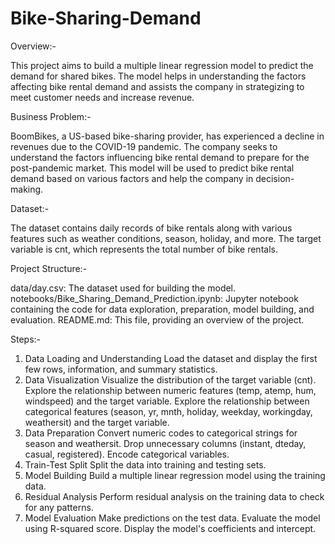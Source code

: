 # Bike-Sharing-Demand
Overview:-

This project aims to build a multiple linear regression model to predict the demand for shared bikes. The model helps in understanding the factors affecting bike rental demand and assists the company in strategizing to meet customer needs and increase revenue.

Business Problem:-

BoomBikes, a US-based bike-sharing provider, has experienced a decline in revenues due to the COVID-19 pandemic. The company seeks to understand the factors influencing bike rental demand to prepare for the post-pandemic market. This model will be used to predict bike rental demand based on various factors and help the company in decision-making.

Dataset:-

The dataset contains daily records of bike rentals along with various features such as weather conditions, season, holiday, and more. The target variable is cnt, which represents the total number of bike rentals.

Project Structure:-

data/day.csv: The dataset used for building the model.
notebooks/Bike_Sharing_Demand_Prediction.ipynb: Jupyter notebook containing the code for data exploration, preparation, model building, and evaluation.
README.md: This file, providing an overview of the project.

Steps:-
1. Data Loading and Understanding
Load the dataset and display the first few rows, information, and summary statistics.
2. Data Visualization
Visualize the distribution of the target variable (cnt).
Explore the relationship between numeric features (temp, atemp, hum, windspeed) and the target variable.
Explore the relationship between categorical features (season, yr, mnth, holiday, weekday, workingday, weathersit) and the target variable.
3. Data Preparation
Convert numeric codes to categorical strings for season and weathersit.
Drop unnecessary columns (instant, dteday, casual, registered).
Encode categorical variables.
4. Train-Test Split
Split the data into training and testing sets.
5. Model Building
Build a multiple linear regression model using the training data.
6. Residual Analysis
Perform residual analysis on the training data to check for any patterns.
7. Model Evaluation
Make predictions on the test data.
Evaluate the model using R-squared score.
Display the model's coefficients and intercept.
